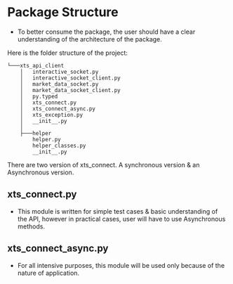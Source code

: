 # Package Structure

* To better consume the package, the user should have a clear understanding of the architecture of the package.

Here is the folder structure of the project:

```
└───xts_api_client
    │   interactive_socket.py
    │   interactive_socket_client.py
    │   market_data_socket.py
    │   market_data_socket_client.py
    │   py.typed
    │   xts_connect.py
    │   xts_connect_async.py
    │   xts_exception.py
    │   __init__.py
    │   
    ├───helper
        helper.py
        helper_classes.py
        __init__.py
```

There are two version of xts_connect. A synchronous version & an Asynchronous version.

## xts_connect.py
* This module is written for simple test cases & basic understanding of the API, however in practical cases, user will have to use Asynchronous methods.
## xts_connect_async.py
* For all intensive purposes, this module will be used only because of the nature of application.